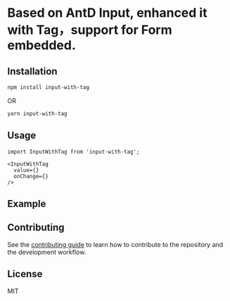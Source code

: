 # Based on AntD Input, enhanced it with Tag，support for Form embedded.

## Installation

```sh
npm install input-with-tag
```
OR
```sh
yarn input-with-tag
```

## Usage

```
import InputWithTag from 'input-with-tag';

<InputWithTag 
  value={}
  onChange={}
/>
```

## Example


## Contributing

See the [contributing guide](CONTRIBUTING.md) to learn how to contribute to the repository and the development workflow.

## License

MIT

